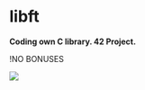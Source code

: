 # libft

**Coding own C library. 42 Project.**

!NO BONUSES

<img src="https://badge42.vercel.app/api/v2/cl3fy0ag6003109l25ujdk9ct/project/2598218" /></a>
